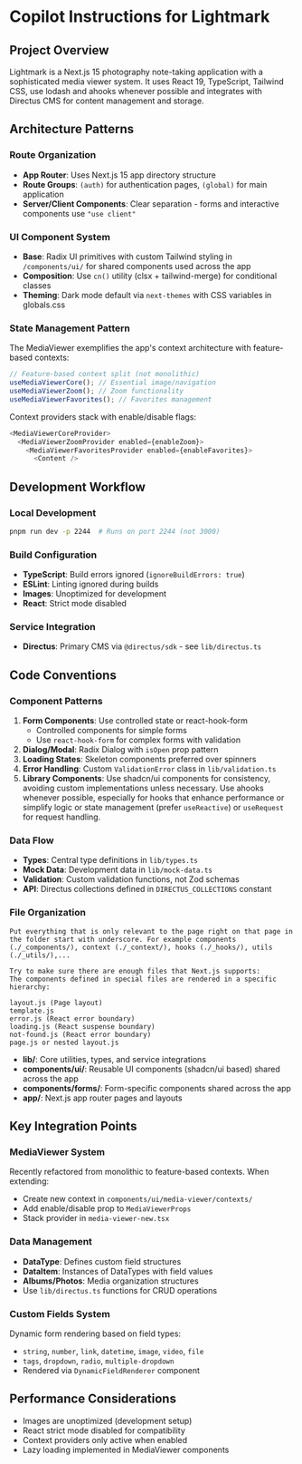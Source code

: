 # Copilot Instructions for Lightmark

## Project Overview

Lightmark is a Next.js 15 photography note-taking application with a sophisticated media viewer system. It uses React 19, TypeScript, Tailwind CSS, use lodash and ahooks whenever possible and integrates with Directus CMS for content management and storage.

## Architecture Patterns

### Route Organization

- **App Router**: Uses Next.js 15 app directory structure
- **Route Groups**: `(auth)` for authentication pages, `(global)` for main application
- **Server/Client Components**: Clear separation - forms and interactive components use `"use client"`

### UI Component System

- **Base**: Radix UI primitives with custom Tailwind styling in `/components/ui/` for shared components used across the app
- **Composition**: Use `cn()` utility (clsx + tailwind-merge) for conditional classes
- **Theming**: Dark mode default via `next-themes` with CSS variables in globals.css

### State Management Pattern

The MediaViewer exemplifies the app's context architecture with feature-based contexts:

```typescript
// Feature-based context split (not monolithic)
useMediaViewerCore(); // Essential image/navigation
useMediaViewerZoom(); // Zoom functionality
useMediaViewerFavorites(); // Favorites management
```

Context providers stack with enable/disable flags:

```typescript
<MediaViewerCoreProvider>
  <MediaViewerZoomProvider enabled={enableZoom}>
    <MediaViewerFavoritesProvider enabled={enableFavorites}>
      <Content />
```

## Development Workflow

### Local Development

```bash
pnpm run dev -p 2244  # Runs on port 2244 (not 3000)
```

### Build Configuration

- **TypeScript**: Build errors ignored (`ignoreBuildErrors: true`)
- **ESLint**: Linting ignored during builds
- **Images**: Unoptimized for development
- **React**: Strict mode disabled

### Service Integration

- **Directus**: Primary CMS via `@directus/sdk` - see `lib/directus.ts`

## Code Conventions

### Component Patterns

1. **Form Components**: Use controlled state or react-hook-form
   - Controlled components for simple forms
   - Use `react-hook-form` for complex forms with validation
2. **Dialog/Modal**: Radix Dialog with `isOpen` prop pattern
3. **Loading States**: Skeleton components preferred over spinners
4. **Error Handling**: Custom `ValidationError` class in `lib/validation.ts`
5. **Library Components**: Use shadcn/ui components for consistency, avoiding custom implementations unless necessary. Use ahooks whenever possible, especially for hooks that enhance performance or simplify logic or state management (prefer `useReactive`) or `useRequest` for request handling.

### Data Flow

- **Types**: Central type definitions in `lib/types.ts`
- **Mock Data**: Development data in `lib/mock-data.ts`
- **Validation**: Custom validation functions, not Zod schemas
- **API**: Directus collections defined in `DIRECTUS_COLLECTIONS` constant

### File Organization

```
Put everything that is only relevant to the page right on that page in the folder start with underscore. For example components (./_components/), context (./_context/), hooks (./_hooks/), utils (./_utils/),...
```

```
Try to make sure there are enough files that Next.js supports:
The components defined in special files are rendered in a specific hierarchy:

layout.js (Page layout)
template.js
error.js (React error boundary)
loading.js (React suspense boundary)
not-found.js (React error boundary)
page.js or nested layout.js
```

- **lib/**: Core utilities, types, and service integrations
- **components/ui/**: Reusable UI components (shadcn/ui based) shared across the app
- **components/forms/**: Form-specific components shared across the app
- **app/**: Next.js app router pages and layouts

## Key Integration Points

### MediaViewer System

Recently refactored from monolithic to feature-based contexts. When extending:

- Create new context in `components/ui/media-viewer/contexts/`
- Add enable/disable prop to `MediaViewerProps`
- Stack provider in `media-viewer-new.tsx`

### Data Management

- **DataType**: Defines custom field structures
- **DataItem**: Instances of DataTypes with field values
- **Albums/Photos**: Media organization structures
- Use `lib/directus.ts` functions for CRUD operations

### Custom Fields System

Dynamic form rendering based on field types:

- `string`, `number`, `link`, `datetime`, `image`, `video`, `file`
- `tags`, `dropdown`, `radio`, `multiple-dropdown`
- Rendered via `DynamicFieldRenderer` component

## Performance Considerations

- Images are unoptimized (development setup)
- React strict mode disabled for compatibility
- Context providers only active when enabled
- Lazy loading implemented in MediaViewer components
